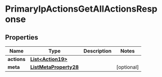 

# PrimaryIpActionsGetAllActionsResponse


## Properties

| Name | Type | Description | Notes |
|------------ | ------------- | ------------- | -------------|
|**actions** | [**List&lt;Action19&gt;**](Action19.md) |  |  |
|**meta** | [**ListMetaProperty28**](ListMetaProperty28.md) |  |  [optional] |



